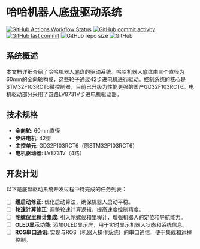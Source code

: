 # 哈哈机器人底盘驱动系统
[![GitHub Actions Workflow Status](https://img.shields.io/github/actions/workflow/status/DustinZrm/omni_haha/build.yml)](https://github.com/DustinZrm/omni_haha/actions)
[![GitHub commit activity](https://img.shields.io/github/commit-activity/w/DustinZrm/omni_haha)](https://github.com/DustinZrm/omni_haha/commits/main/)
[![GitHub last commit](https://img.shields.io/github/last-commit/DustinZrm/omni_haha)](https://github.com/DustinZrm/omni_haha/commits/main/)
![GitHub repo size](https://img.shields.io/github/repo-size/DustinZrm/omni_haha)
![GitHub](https://img.shields.io/github/license/DustinZrm/omni_haha)

## 系统概述

本文档详细介绍了哈哈机器人底盘的驱动系统。哈哈机器人底盘由三个直径为60mm的全向轮构成，这些轮子通过42步进电机进行驱动。控制系统的核心是STM32F103RCT6微控制器，目前已升级为性能更强的国产GD32F103RCT6。电机驱动部分采用了四路LV8731V步进电机驱动器。

## 技术规格

- **全向轮**: 60mm直径
- **步进电机**: 42型
- **主控单元**: GD32F103RCT6（原STM32F103RCT6）
- **电机驱动器**: LV8731V（4路）

## 开发计划

以下是底盘驱动系统开发过程中待完成的任务列表：

- [ ] **缓启动修正**: 优化启动算法，确保机器人启动平稳。
- [ ] **轮速计算修正**: 调整轮速计算逻辑，提高速度控制精度。
- [ ] **陀螺仪里程计集成**: 引入陀螺仪和里程计，增强机器人的定位和导航能力。
- [ ] **OLED显示功能**: 添加OLED显示屏，用于实时显示机器人状态和系统信息。
- [ ] **ROS串口通讯**: 实现与ROS（机器人操作系统）的串口通信，便于集成和远程控制。